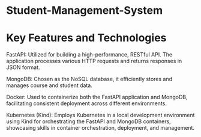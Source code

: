 # Student-Management-System
# Key Features and Technologies 

FastAPI: Utilized for building a high-performance, RESTful API. The application processes various HTTP requests and returns responses in JSON format.

MongoDB: Chosen as the NoSQL database, it efficiently stores and manages course and student data.

Docker: Used to containerize both the FastAPI application and MongoDB, facilitating consistent deployment across different environments.

Kubernetes (Kind): Employs Kubernetes in a local development environment using Kind for orchestrating the FastAPI and MongoDB containers, showcasing skills in container orchestration, deployment, and management.
